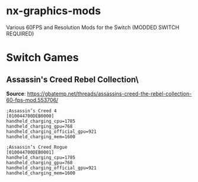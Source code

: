 # nx-graphics-mods
Various 60FPS and Resolution Mods for the Switch (MODDED SWITCH REQUIRED)

# Switch Games
## Assassin's Creed Rebel Collection\
**Source**: https://gbatemp.net/threads/assassins-creed-the-rebel-collection-60-fps-mod.553706/
```
;Assassin’s Creed 4
[010044700DEB0000]
handheld_charging_cpu=1785
handheld_charging_gpu=768
handheld_charging_official_gpu=921
handheld_charging_mem=1600

;Assassin’s Creed Rogue
[010044700DEB0001]
handheld_charging_cpu=1785
handheld_charging_gpu=768
handheld_charging_official_gpu=921
handheld_charging_mem=1600
```
